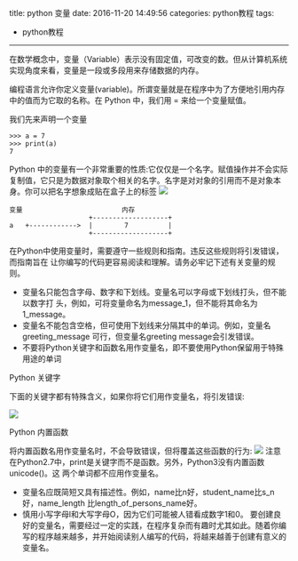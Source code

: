title: python 变量
date: 2016-11-20 14:49:56
categories: python教程
tags:
  - python教程
---



  在数学概念中，变量（Variable）表示没有固定值，可改变的数。但从计算机系统实现角度来看，变量是一段或多段用来存储数据的内存。
  
  编程语言允许你定义变量(variable)。所谓变量就是在程序中为了方便地引用内存中的值而为它取的名称。在 Python 中，我们用 = 来给一个变量赋值。
  
  我们先来声明一个变量
  
```
>>> a = 7
>>> print(a)
7
```
Python 中的变量有一个非常重要的性质:它仅仅是一个名字。赋值操作并不会实际 复制值，它只是为数据对象取个相关的名字。名字是对对象的引用而不是对象本身。你可以把名字想象成贴在盒子上的标签
 ![](/media/14795244080513.jpg)


```
变量                         内存
                    +-------------------+
a   +------------>  |        7          |
                    +-------------------+             

```


在Python中使用变量时，需要遵守一些规则和指南。违反这些规则将引发错误，而指南旨在 让你编写的代码更容易阅读和理解。请务必牢记下述有关变量的规则。
* 变量名只能包含字母、数字和下划线。变量名可以字母或下划线打头，但不能以数字打 头，例如，可将变量命名为message_1，但不能将其命名为1_message。* 变量名不能包含空格，但可使用下划线来分隔其中的单词。例如，变量名greeting_message 可行，但变量名greeting message会引发错误。* 不要将Python关键字和函数名用作变量名，即不要使用Python保留用于特殊用途的单词

Python 关键字

下面的关键字都有特殊含义，如果你将它们用作变量名，将引发错误:



![](/media/14795582273659.jpg)


Python 内置函数 

将内置函数名用作变量名时，不会导致错误，但将覆盖这些函数的行为:
![](/media/14795582489326.jpg)
注意 在Python2.7中，print是关键字而不是函数。另外，Python3没有内置函数unicode()。这 两个单词都不应用作变量名。


	
* 变量名应既简短又具有描述性。例如，name比n好，student_name比s_n好，name_length 比length_of_persons_name好。* 慎用小写字母l和大写字母O，因为它们可能被人错看成数字1和0。 要创建良好的变量名，需要经过一定的实践，在程序复杂而有趣时尤其如此。随着你编写的程序越来越多，并开始阅读别人编写的代码，将越来越善于创建有意义的变量名。
  


